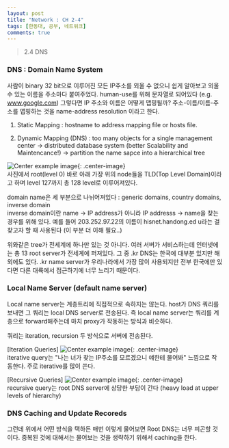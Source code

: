 ```yaml
---
layout: post
title: "Network : CH 2-4"
tags: [한동대, 공부, 네트워크]
comments: true
---
```


> 2.4 DNS  

### DNS : Domain Name System  
사람이 binary 32 bit으로 이루어진 모든 IP주소를 외울 수 없으니 쉽게 알아보고 외울 수 있는 이름을 주소마다 붙여주었다. human-use를 위해 문자열로 되어있다 (e.g. www.google.com) 그렇다면 IP 주소와 이름은 어떻게 맵핑될까? 주소-이름/이름-주소를 맵핑하는 것을 name-address resolution 이라고 한다.  

1. Static Mapping : hostname to address mapping file or hosts file.  

2. Dynamic Mapping (DNS) : too many objects for a single management center -> distributed database system (better Scalability and Maintencance!) -> partition the name sapce into a hierarchical tree  

![Center example image](https://user-images.githubusercontent.com/35067611/66013996-25e87080-e508-11e9-88f0-74b3a005d4fe.png "Center"){: .center-image}  
사진에서 root(level 0) 바로 아래 가장 위의 node들을 TLD(Top Level Domain)이라고 하며 level 127까지 총 128 level로 이루어져있다.  

domain name은 세 부분으로 나뉘어져있다 : generic domains, country domains, inverse domain  
inverse domain이란 name -> IP address가 아니라 IP addresss -> name을 찾는 경우를 위해 있다. 예를 들어 203.252.97.22의 이름이 hisnet.handong.ed u라는 걸 찾고자 할 때 사용된다 (이 부분 더 이해 필요..)  

위와같은 tree가 전세계에 하나만 있는 것 아니다. 여러 서버가 서비스하는데 인터넷에는 총 13 root server가 전세계에 퍼져있다. 그 중 .kr DNS는 한국에 대부분 있지만 해외에도 있다. .kr name server가 우리나라에서 가장 많이 사용되지만 전부 한국에만 있다면 다른 대륙에서 접근하기에 너무 느리기 때문이다.  

### Local Name Server (default name server)  
Local name server는 계층트리에 직접적으로 속하지는 않는다. host가 DNS 쿼리를 보내면 그 쿼리는 local DNS server로 전송된다. 즉 local name server는 쿼리를 계층으로 forward해주는데 마치 proxy가 작동하는 방식과 비슷하다.  

쿼리는 iteration, recursion 두 방식으로 서버에 전송된다.  

[Iteration Queries]
![Center example image](https://user-images.githubusercontent.com/35067611/66015380-4535cc80-e50d-11e9-8221-71710257bc39.png "Center"){: .center-image}  
iterative query는 "나는 너가 찾는 IP주소를 모르겠으니 얘한테 물어봐" 느낌으로 작동한다. 주로 iterative를 많이 쓴다.  

[Recursive Queries]
![Center example image](https://user-images.githubusercontent.com/35067611/66015404-639bc800-e50d-11e9-8b54-ac0340fb9d0f.png "Center"){: .center-image}  
recursive query는 root DNS server에 상당한 부담이 간다 (heavy load at upper levels of hierarchy)  

### DNS Caching and Update Recoreds  
그런데 위에서 어떤 방식을 택하든 매번 이렇게 물어보면 Root DNS는 너무 피곤할 것이다. 중복된 것에 대해서는 물어보는 것을 생략하기 위해서 caching을 한다.  


